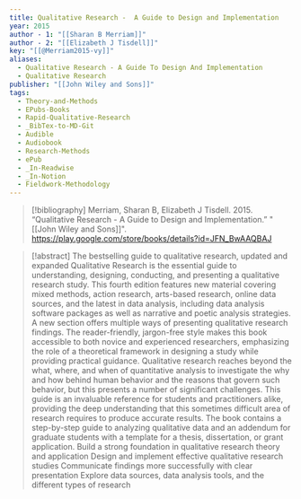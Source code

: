 ```yaml
---
title: Qualitative Research -  A Guide to Design and Implementation
year: 2015
author - 1: "[[Sharan B Merriam]]"
author - 2: "[[Elizabeth J Tisdell]]"
key: "[[@Merriam2015-vy]]"
aliases:
  - Qualitative Research - A Guide To Design And Implementation
  - Qualitative Research
publisher: "[[John Wiley and Sons]]"
tags:
  - Theory-and-Methods
  - EPubs-Books
  - Rapid-Qualitative-Research
  - _BibTex-to-MD-Git
  - Audible
  - Audiobook
  - Research-Methods
  - ePub
  - _In-Readwise
  - _In-Notion
  - Fieldwork-Methodology
---
```


> [!bibliography]
> Merriam, Sharan B, Elizabeth J Tisdell. 2015. “Qualitative Research -  A Guide to Design and Implementation.” "[[John Wiley and Sons]]". https://play.google.com/store/books/details?id=JFN_BwAAQBAJ

> [!abstract]
> The bestselling guide to qualitative research, updated and expanded Qualitative Research is the essential guide to understanding, designing, conducting, and presenting a qualitative research study. This fourth edition features new material covering mixed methods, action research, arts-based research, online data sources, and the latest in data analysis, including data analysis software packages as well as narrative and poetic analysis strategies. A new section offers multiple ways of presenting qualitative research findings. The reader-friendly, jargon-free style makes this book accessible to both novice and experienced researchers, emphasizing the role of a theoretical framework in designing a study while providing practical guidance. Qualitative research reaches beyond the what, where, and when of quantitative analysis to investigate the why and how behind human behavior and the reasons that govern such behavior, but this presents a number of significant challenges. This guide is an invaluable reference for students and practitioners alike, providing the deep understanding that this sometimes difficult area of research requires to produce accurate results. The book contains a step-by-step guide to analyzing qualitative data and an addendum for graduate students with a template for a thesis, dissertation, or grant application. Build a strong foundation in qualitative research theory and application Design and implement effective qualitative research studies Communicate findings more successfully with clear presentation Explore data sources, data analysis tools, and the different types of research
